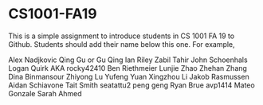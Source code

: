 # CS1001-FA19
This is a simple assignment to introduce students in CS 1001 FA 19 to Github.
Students should add their name below this one. For example,

Alex Nadjkovic
Qing Gu or Gu Qing
Ian Riley
Zabil Tahir
John Schoenhals
Logan Quirk AKA rocky42410
Ben Riethmeier
Lunjie Zhao
Zhehan Zhang
Dina Binmansour
Zhiyong Lu
Yufeng Yuan
Xingzhou Li
Jakob Rasmussen
Aidan Schiavone
Tait Smith
seatattu2
peng geng
Ryan Brue
avp1414
Mateo Gonzale
Sarah Ahmed
